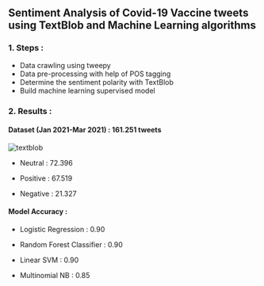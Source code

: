 
## Sentiment Analysis of Covid-19 Vaccine tweets using TextBlob and Machine Learning algorithms


### 1. Steps :
- Data crawling using tweepy  
- Data pre-processing with help of POS tagging
- Determine the sentiment polarity with TextBlob
- Build machine learning supervised model



### 2. Results :
#### Dataset (Jan 2021-Mar 2021) : 161.251 tweets

![textblob](https://user-images.githubusercontent.com/37769960/144741330-761efd20-d803-4620-b915-d0b493d6ef59.png)


- Neutral  : 72.396 

- Positive : 67.519

- Negative : 21.327



#### Model Accuracy : 

- Logistic Regression	  : 0.90

- Random Forest Classifier : 0.90

- Linear SVM		  : 0.90

- Multinomial NB		  : 0.85
